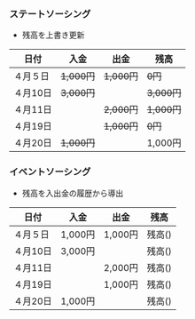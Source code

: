 
### ステートソーシング
- 残高を上書き更新

|日付| 入金         | 出金         | 残高         |
|---|------------|------------|------------|
|４月５日| ~~1,000円~~ | ~~1,000円~~ | ~~0円~~     |
|４月10日| ~~3,000円~~ |            | ~~3,000円~~ |
|４月11日|            | ~~2,000円~~ | ~~1,000円~~ |
|４月19日|            | ~~1,000円~~ | ~~0円~~     |
|４月20日| ~~1,000円~~ |            | 1,000円     |

### イベントソーシング
- 残高を入出金の履歴から導出

|日付| 入金     | 出金     | 残高   |
|---|--------|--------|------|
|４月５日| 1,000円 | 1,000円 | 残高() |
|４月10日| 3,000円 |        | 残高() |
|４月11日|        | 2,000円 | 残高() |
|４月19日|        | 1,000円 | 残高() |
|４月20日| 1,000円 |        | 残高() |
